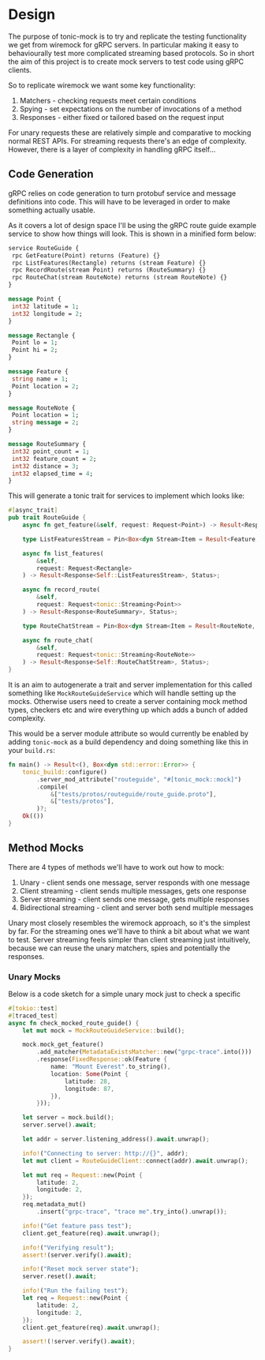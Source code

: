 # Design

The purpose of tonic-mock is to try and replicate the testing functionality we 
get from wiremock for gRPC servers. In particular making it easy to
behaviourally test more complicated streaming based protocols. So in short
the aim of this project is to create mock servers to test code using gRPC
clients.

So to replicate wiremock we want some key functionality:

1. Matchers - checking requests meet certain conditions
2. Spying - set expectations on the number of invocations of a method
3. Responses - either fixed or tailored based on the request input

 For unary requests these are relatively simple and comparative to mocking
 normal REST APIs. For streaming requests there's an edge of complexity.
 However, there is a layer of complexity in handling gRPC itself...

 ## Code Generation

 gRPC relies on code generation to turn protobuf service and message
 definitions into code. This will have to be leveraged in order to
 make something actually usable.

 As it covers a lot of design space I'll be using the gRPC route guide
 example service to show how things will look. This is shown in a
 minified form below:

 ```protobuf
service RouteGuide {
  rpc GetFeature(Point) returns (Feature) {}
  rpc ListFeatures(Rectangle) returns (stream Feature) {}
  rpc RecordRoute(stream Point) returns (RouteSummary) {}
  rpc RouteChat(stream RouteNote) returns (stream RouteNote) {}
}

message Point {
  int32 latitude = 1;
  int32 longitude = 2;
}

message Rectangle {
  Point lo = 1;
  Point hi = 2;
}

message Feature {
  string name = 1;
  Point location = 2;
}

message RouteNote {
  Point location = 1;
  string message = 2;
}

message RouteSummary {
  int32 point_count = 1;
  int32 feature_count = 2;
  int32 distance = 3;
  int32 elapsed_time = 4;
}
```

This will generate a tonic trait for services to implement which looks like:

```rust
#[async_trait]
pub trait RouteGuide {
    async fn get_feature(&self, request: Request<Point>) -> Result<Response<Feature>, Status>;

    type ListFeaturesStream = Pin<Box<dyn Stream<Item = Result<Feature, Status>> + Send + 'static>>;

    async fn list_features(
        &self, 
        request: Request<Rectangle>
    ) -> Result<Response<Self::ListFeaturesStream>, Status>;

    async fn record_route(
        &self, 
        request: Request<tonic::Streaming<Point>>
    ) -> Result<Response<RouteSummary>, Status>;

    type RouteChatStream = Pin<Box<dyn Stream<Item = Result<RouteNote, Status>> + Send + 'static>>;

    async fn route_chat(
        &self, 
        request: Request<tonic::Streaming<RouteNote>>
    ) -> Result<Response<Self::RouteChatStream>, Status>;
}
```

It is an aim to autogenerate a trait and server implementation for this called
something like `MockRouteGuideService` which will handle setting up the mocks.
Otherwise users need to create a server containing mock method types, checkers etc
and wire everything up which adds a bunch of added complexity.

This would be a server module attribute so would currently be enabled by adding
`tonic-mock` as a build dependency and doing something like this in your `build.rs`:

```rust
fn main() -> Result<(), Box<dyn std::error::Error>> {
    tonic_build::configure()
        .server_mod_attribute("routeguide", "#[tonic_mock::mock]")
        .compile(
            &["tests/protos/routeguide/route_guide.proto"],
            &["tests/protos"],
        )?;
    Ok(())
}
```

## Method Mocks

There are 4 types of methods we'll have to work out how to mock:

1. Unary - client sends one message, server responds with one message
2. Client streaming - client sends multiple messages, gets one response
3. Server streaming - client sends one message, gets multiple responses
4. Bidirectional streaming - client and server both send multiple messages

Unary most closely resembles the wiremock approach, so it's the simplest by far.
For the streaming ones we'll have to think a bit about what we want to test.
Server streaming feels simpler than client streaming just intuitively, because
we can reuse the unary matchers, spies and potentially the responses.

### Unary Mocks

Below is a code sketch for a simple unary mock just to check a specific 

```rust
#[tokio::test]
#[traced_test]
async fn check_mocked_route_guide() {
    let mut mock = MockRouteGuideService::build();

    mock.mock_get_feature()
        .add_matcher(MetadataExistsMatcher::new("grpc-trace".into()))
        .response(FixedResponse::ok(Feature {
            name: "Mount Everest".to_string(),
            location: Some(Point {
                latitude: 28,
                longitude: 87,
            }),
        }));

    let server = mock.build();
    server.serve().await;

    let addr = server.listening_address().await.unwrap();

    info!("Connecting to server: http://{}", addr);
    let mut client = RouteGuideClient::connect(addr).await.unwrap();

    let mut req = Request::new(Point {
        latitude: 2,
        longitude: 2,
    });
    req.metadata_mut()
        .insert("grpc-trace", "trace me".try_into().unwrap());

    info!("Get feature pass test");
    client.get_feature(req).await.unwrap();

    info!("Verifying result");
    assert!(server.verify().await);

    info!("Reset mock server state");
    server.reset().await;

    info!("Run the failing test");
    let req = Request::new(Point {
        latitude: 2,
        longitude: 2,
    });
    client.get_feature(req).await.unwrap();

    assert!(!server.verify().await);
}
```

